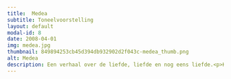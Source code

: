 ```yaml
---
title:  Medea
subtitle: Toneelvoorstelling
layout: default
modal-id: 8
date: 2008-04-01
img: medea.jpg
thumbnail: 849894253cb45d394db932902d2f043c-medea_thumb.png
alt: Medea
description: Een verhaal over de liefde, liefde en nog eens liefde.<p>Koningsdochter Medea wordt misbruikt, vernederd en verlaten door haar grote liefde Jason, die zij heeft geholpen het Gulden Vlies te stelen. Uit verdriet en wraak vermoordt zij haar kinderen. Medea is een verhaal over moord, bedrog, verwachtingen, teleurstellingen, opofferingen maar vooral een verhaal over de liefde, liefde en nog eens liefde. En dat die liefde heel ver kan gaan, wordt verteld door haar bloedeigen kinderen.
---
```

